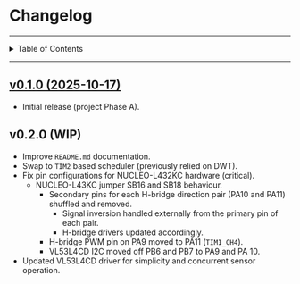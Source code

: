 # Changelog

---

<details markdown="1">
  <summary>Table of Contents</summary>

<!-- TOC -->
* [Changelog](#changelog)
  * [v0.1.0 (2025-10-17)](#v010--2025-10-17-)
  * [v0.2.0 (WIP)](#v020-wip)
<!-- TOC -->

</details>

---

## [v0.1.0 (2025-10-17)](https://github.com/danielljeon/maze_bot/releases/tag/v0.1.0)

- Initial release (project Phase A).

## v0.2.0 (WIP)

- Improve `README.md` documentation.
- Swap to `TIM2` based scheduler (previously relied on DWT).
- Fix pin configurations for NUCLEO-L432KC hardware (critical).
    - NUCLEO-L43KC jumper SB16 and SB18 behaviour.
        - Secondary pins for each H-bridge direction pair (PA10 and PA11)
          shuffled and removed.
            - Signal inversion handled externally from the primary pin of each
              pair.
            - H-bridge drivers updated accordingly.
        - H-bridge PWM pin on PA9 moved to PA11 (`TIM1_CH4`).
        - VL53L4CD I2C moved off PB6 and PB7 to PA9 and PA 10.
- Updated VL53L4CD driver for simplicity and concurrent sensor operation.
